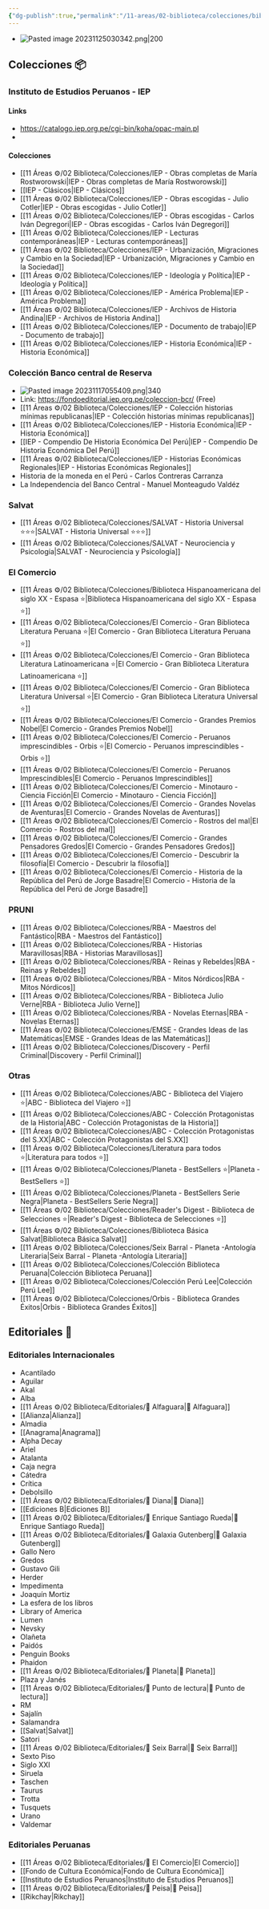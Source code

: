 ```yaml
---
{"dg-publish":true,"permalink":"/11-areas/02-biblioteca/colecciones/biblioteca-colecciones-editoriales/","noteIcon":""}
---
```


- ![Pasted image 20231125030342.png|200](/img/user/02%20Image/Pasted%20image%2020231125030342.png)
## Colecciones 📦
### Instituto de Estudios Peruanos - IEP
#### Links
- https://catalogo.iep.org.pe/cgi-bin/koha/opac-main.pl
- 
#### Colecciones
- [[11 Áreas ⚙/02 Biblioteca/Colecciones/IEP - Obras completas de María Rostworowski\|IEP - Obras completas de María Rostworowski]]
- [[IEP - Clásicos\|IEP - Clásicos]]
- [[11 Áreas ⚙/02 Biblioteca/Colecciones/IEP - Obras escogidas - Julio Cotler\|IEP - Obras escogidas - Julio Cotler]]
- [[11 Áreas ⚙/02 Biblioteca/Colecciones/IEP - Obras escogidas - Carlos Iván Degregori\|IEP - Obras escogidas - Carlos Iván Degregori]]
- [[11 Áreas ⚙/02 Biblioteca/Colecciones/IEP - Lecturas contemporáneas\|IEP - Lecturas contemporáneas]]
- [[11 Áreas ⚙/02 Biblioteca/Colecciones/IEP - Urbanización, Migraciones y Cambio en la Sociedad\|IEP - Urbanización, Migraciones y Cambio en la Sociedad]]
- [[11 Áreas ⚙/02 Biblioteca/Colecciones/IEP - Ideología y Política\|IEP - Ideología y Política]]
- [[11 Áreas ⚙/02 Biblioteca/Colecciones/IEP - América Problema\|IEP - América Problema]]
- [[11 Áreas ⚙/02 Biblioteca/Colecciones/IEP - Archivos de Historia Andina\|IEP - Archivos de Historia Andina]]
- [[11 Áreas ⚙/02 Biblioteca/Colecciones/IEP - Documento de trabajo\|IEP - Documento de trabajo]]
- [[11 Áreas ⚙/02 Biblioteca/Colecciones/IEP - Historia Económica\|IEP - Historia Económica]]
### Colección Banco central de Reserva
- ![Pasted image 20231117055409.png|340](/img/user/02%20Image/Pasted%20image%2020231117055409.png)
- Link: https://fondoeditorial.iep.org.pe/coleccion-bcr/ (Free)
- [[11 Áreas ⚙/02 Biblioteca/Colecciones/IEP - Colección historias mínimas republicanas\|IEP - Colección historias mínimas republicanas]]
- [[11 Áreas ⚙/02 Biblioteca/Colecciones/IEP - Historia Económica\|IEP - Historia Económica]]
- [[IEP - Compendio De Historia Económica Del Perú\|IEP - Compendio De Historia Económica Del Perú]]
- [[11 Áreas ⚙/02 Biblioteca/Colecciones/IEP - Historias Económicas Regionales\|IEP - Historias Económicas Regionales]]
- Historia de la moneda en el Perú - Carlos Contreras Carranza
- La Independencia del Banco Central - Manuel Monteagudo Valdéz
### Salvat
- [[11 Áreas ⚙/02 Biblioteca/Colecciones/SALVAT - Historia Universal ⭐⭐⭐\|SALVAT - Historia Universal ⭐⭐⭐]]
- [[11 Áreas ⚙/02 Biblioteca/Colecciones/SALVAT - Neurociencia y Psicología\|SALVAT - Neurociencia y Psicología]]
### El Comercio
- [[11 Áreas ⚙/02 Biblioteca/Colecciones/Biblioteca Hispanoamericana del siglo XX - Espasa ⭐️\|Biblioteca Hispanoamericana del siglo XX - Espasa ⭐️]]
- [[11 Áreas ⚙/02 Biblioteca/Colecciones/El Comercio - Gran Biblioteca Literatura Peruana ⭐️\|El Comercio - Gran Biblioteca Literatura Peruana ⭐️]]
- [[11 Áreas ⚙/02 Biblioteca/Colecciones/El Comercio - Gran Biblioteca Literatura Latinoamericana ⭐️\|El Comercio - Gran Biblioteca Literatura Latinoamericana ⭐️]] 
- [[11 Áreas ⚙/02 Biblioteca/Colecciones/El Comercio - Gran Biblioteca Literatura Universal ⭐️\|El Comercio - Gran Biblioteca Literatura Universal ⭐️]]
- [[11 Áreas ⚙/02 Biblioteca/Colecciones/El Comercio - Grandes Premios Nobel\|El Comercio - Grandes Premios Nobel]]
- [[11 Áreas ⚙/02 Biblioteca/Colecciones/El Comercio - Peruanos imprescindibles - Orbis ⭐️\|El Comercio - Peruanos imprescindibles - Orbis ⭐️]]
- [[11 Áreas ⚙/02 Biblioteca/Colecciones/El Comercio - Peruanos Imprescindibles\|El Comercio - Peruanos Imprescindibles]]
- [[11 Áreas ⚙/02 Biblioteca/Colecciones/El Comercio - Minotauro - Ciencia Ficción\|El Comercio - Minotauro - Ciencia Ficción]]
- [[11 Áreas ⚙/02 Biblioteca/Colecciones/El Comercio - Grandes Novelas de Aventuras\|El Comercio - Grandes Novelas de Aventuras]]
- [[11 Áreas ⚙/02 Biblioteca/Colecciones/El Comercio - Rostros del mal\|El Comercio - Rostros del mal]]
- [[11 Áreas ⚙/02 Biblioteca/Colecciones/El Comercio - Grandes Pensadores Gredos\|El Comercio - Grandes Pensadores Gredos]]
- [[11 Áreas ⚙/02 Biblioteca/Colecciones/El Comercio - Descubrir la filosofía\|El Comercio - Descubrir la filosofía]]
- [[11 Áreas ⚙/02 Biblioteca/Colecciones/El Comercio - Historia de la República del Perú de Jorge Basadre\|El Comercio - Historia de la República del Perú de Jorge Basadre]]
### PRUNI
- [[11 Áreas ⚙/02 Biblioteca/Colecciones/RBA - Maestros del Fantástico\|RBA - Maestros del Fantástico]]
- [[11 Áreas ⚙/02 Biblioteca/Colecciones/RBA - Historias Maravillosas\|RBA - Historias Maravillosas]]
- [[11 Áreas ⚙/02 Biblioteca/Colecciones/RBA - Reinas y Rebeldes\|RBA - Reinas y Rebeldes]]
- [[11 Áreas ⚙/02 Biblioteca/Colecciones/RBA - Mitos Nórdicos\|RBA - Mitos Nórdicos]]
- [[11 Áreas ⚙/02 Biblioteca/Colecciones/RBA - Biblioteca Julio Verne\|RBA - Biblioteca Julio Verne]]
- [[11 Áreas ⚙/02 Biblioteca/Colecciones/RBA - Novelas Eternas\|RBA - Novelas Eternas]]
- [[11 Áreas ⚙/02 Biblioteca/Colecciones/EMSE - Grandes Ideas de las Matemáticas\|EMSE - Grandes Ideas de las Matemáticas]]
- [[11 Áreas ⚙/02 Biblioteca/Colecciones/Discovery - Perfil Criminal\|Discovery - Perfil Criminal]]
### Otras
- [[11 Áreas ⚙/02 Biblioteca/Colecciones/ABC - Biblioteca del Viajero ⭐️\|ABC - Biblioteca del Viajero ⭐️]]
- [[11 Áreas ⚙/02 Biblioteca/Colecciones/ABC - Colección Protagonistas de la Historia\|ABC - Colección Protagonistas de la Historia]]
- [[11 Áreas ⚙/02 Biblioteca/Colecciones/ABC - Colección Protagonistas del S.XX\|ABC - Colección Protagonistas del S.XX]]
- [[11 Áreas ⚙/02 Biblioteca/Colecciones/Literatura para todos ⭐️\|Literatura para todos ⭐️]]
- [[11 Áreas ⚙/02 Biblioteca/Colecciones/Planeta - BestSellers ⭐️\|Planeta - BestSellers ⭐️]]
- [[11 Áreas ⚙/02 Biblioteca/Colecciones/Planeta - BestSellers Serie Negra\|Planeta - BestSellers Serie Negra]]
- [[11 Áreas ⚙/02 Biblioteca/Colecciones/Reader's Digest - Biblioteca de Selecciones ⭐️\|Reader's Digest - Biblioteca de Selecciones ⭐️]]
- [[11 Áreas ⚙/02 Biblioteca/Colecciones/Biblioteca Básica Salvat\|Biblioteca Básica Salvat]]
- [[11 Áreas ⚙/02 Biblioteca/Colecciones/Seix Barral - Planeta -Antología Literaria\|Seix Barral - Planeta -Antología Literaria]]
- [[11 Áreas ⚙/02 Biblioteca/Colecciones/Colección Biblioteca Peruana\|Colección Biblioteca Peruana]]
- [[11 Áreas ⚙/02 Biblioteca/Colecciones/Colección Perú Lee\|Colección Perú Lee]]
- [[11 Áreas ⚙/02 Biblioteca/Colecciones/Orbis - Biblioteca Grandes Éxitos\|Orbis - Biblioteca Grandes Éxitos]]
## Editoriales 📖
### Editoriales Internacionales
- Acantilado
- Aguilar
- Akal
- Alba
- [[11 Áreas ⚙/02 Biblioteca/Editoriales/📔 Alfaguara\|📔 Alfaguara]]
- [[Alianza\|Alianza]]
- Almadia
- [[Anagrama\|Anagrama]]
- Alpha Decay
- Ariel
- Atalanta
- Caja negra
- Cátedra
- Crítica
- Debolsillo
- [[11 Áreas ⚙/02 Biblioteca/Editoriales/📔 Diana\|📔 Diana]]
- [[Ediciones B\|Ediciones B]]
- [[11 Áreas ⚙/02 Biblioteca/Editoriales/📔 Enrique Santiago Rueda\|📔 Enrique Santiago Rueda]]
- [[11 Áreas ⚙/02 Biblioteca/Editoriales/📔 Galaxia Gutenberg\|📔 Galaxia Gutenberg]]
- Gallo Nero
- Gredos
- Gustavo Gili
- Herder
- Impedimenta
- Joaquín Mortiz
- La esfera de los libros
- Library of America
- Lumen
- Nevsky
- Olañeta
- Paidós
- Penguin Books
- Phaidon
- [[11 Áreas ⚙/02 Biblioteca/Editoriales/📔 Planeta\|📔 Planeta]]
- Plaza y Janés
- [[11 Áreas ⚙/02 Biblioteca/Editoriales/📔 Punto de lectura\|📔 Punto de lectura]]
- RM
- Sajalín
- Salamandra
- [[Salvat\|Salvat]]
- Satori
- [[11 Áreas ⚙/02 Biblioteca/Editoriales/📔 Seix Barral\|📔 Seix Barral]]
- Sexto Piso
- Siglo XXI
- Siruela
- Taschen
- Taurus
- Trotta
- Tusquets
- Urano
- Valdemar
### Editoriales Peruanas
- [[11 Áreas ⚙/02 Biblioteca/Editoriales/📔 El Comercio\|El Comercio]]
- [[Fondo de Cultura Económica\|Fondo de Cultura Económica]]
- [[Instituto de Estudios Peruanos\|Instituto de Estudios Peruanos]]
- [[11 Áreas ⚙/02 Biblioteca/Editoriales/📔 Peisa\|📔 Peisa]]
- [[Rikchay\|Rikchay]]
